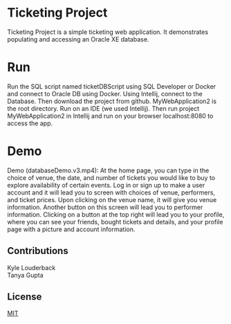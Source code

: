 # Ticketing Project

Ticketing Project is a simple ticketing web application. It demonstrates populating and accessing an Oracle XE database.

# Run
Run the SQL script named ticketDBScript using SQL Developer or Docker and connect to Oracle DB using Docker. 
Using Intellij, connect to the Database. 
Then download the project from github. MyWebApplication2 is the root directory. Run on an IDE (we used Intellij). 
Then run project MyWebApplication2 in Intellij and run on your browser localhost:8080 to access the app. 


# Demo
Demo (databaseDemo.v3.mp4):
At the home page, you can type in the choice of venue, the date, and number of tickets you would like to buy to explore availability of certain events. Log in or sign up to make a user account and it will lead you to screen with choices of venue, performers, and ticket prices. Upon clicking on the venue name, it will give you venue information. Another button on this screen will lead you to performer information. Clicking on a button at the top right will lead you to your profile, where you can see your friends, bought tickets and details, and your profile page with a picture and account information.


## Contributions
Kyle Louderback
<br>
Tanya Gupta

## License
[MIT](https://choosealicense.com/licenses/mit/)
